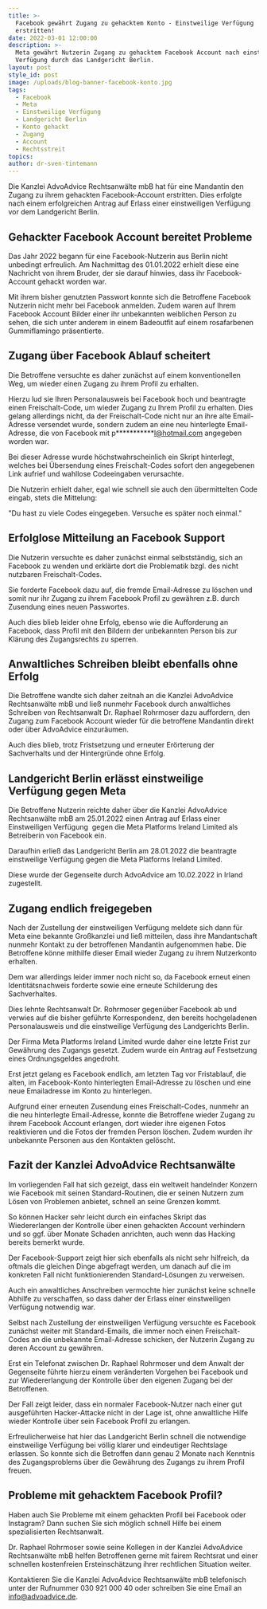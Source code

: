 ```yaml
---
title: >-
  Facebook gewährt Zugang zu gehacktem Konto - Einstweilige Verfügung
  erstritten!
date: 2022-03-01 12:00:00
description: >-
  Meta gewährt Nutzerin Zugang zu gehacktem Facebook Account nach einstweiliger
  Verfügung durch das Landgericht Berlin.
layout: post
style_id: post
image: /uploads/blog-banner-facebook-konto.jpg
tags:
  - Facebook
  - Meta
  - Einstweilige Verfügung
  - Landgericht Berlin
  - Konto gehackt
  - Zugang
  - Account
  - Rechtsstreit
topics:
author: dr-sven-tintemann
---
```

Die Kanzlei AdvoAdvice Rechtsanwälte mbB hat für eine Mandantin den Zugang zu ihrem gehackten Facebook-Account erstritten. Dies erfolgte nach einem erfolgreichen Antrag auf Erlass einer einstweiligen Verfügung vor dem Landgericht Berlin.&nbsp;

## Gehackter Facebook Account bereitet Probleme

Das Jahr 2022 begann für eine Facebook-Nutzerin aus Berlin nicht unbedingt erfreulich. Am Nachmittag des 01.01.2022 erhielt diese eine Nachricht von ihrem Bruder, der sie darauf hinwies, dass ihr Facebook-Account gehackt worden war.&nbsp;

Mit ihrem bisher genutzten Passwort konnte sich die Betroffene Facebook Nutzerin nicht mehr bei Facebook anmelden. Zudem waren auf Ihrem Facebook Account Bilder einer ihr unbekannten weiblichen Person zu sehen, die sich unter anderem in einem Badeoutfit auf einem rosafarbenen Gummiflamingo präsentierte.&nbsp;

## Zugang über Facebook Ablauf scheitert

Die Betroffene versuchte es daher zunächst auf einem konventionellen Weg, um wieder einen Zugang zu ihrem Profil zu erhalten.&nbsp;&nbsp;

Hierzu lud sie Ihren Personalausweis bei Facebook hoch und beantragte einen Freischalt-Code, um wieder Zugang zu Ihrem Profil zu erhalten. Dies gelang allerdings nicht, da der Freischalt-Code nicht nur an ihre alte Email-Adresse versendet wurde, sondern zudem an eine neu hinterlegte Email-Adresse, die von Facebook mit p\*\*\*\*\*\*\*\*\*\*\*l@hotmail.com angegeben worden war.&nbsp;

Bei dieser Adresse wurde höchstwahrscheinlich ein Skript hinterlegt, welches bei Übersendung eines Freischalt-Codes sofort den angegebenen Link aufrief und wahllose Codeeingaben verursachte.&nbsp;

Die Nutzerin erhielt daher, egal wie schnell sie auch den übermittelten Code eingab, stets die Mittelung:&nbsp;

"Du hast zu viele Codes eingegeben. Versuche es später noch einmal."

## Erfolglose Mitteilung an Facebook Support

Die Nutzerin versuchte es daher zunächst einmal selbstständig, sich an Facebook zu wenden und erklärte dort die Problematik bzgl. des nicht nutzbaren Freischalt-Codes.&nbsp;

Sie forderte Facebook dazu auf, die fremde Email-Adresse zu löschen und somit nur ihr Zugang zu ihrem Facebook Profil zu gewähren z.B. durch Zusendung eines neuen Passwortes.&nbsp;

Auch dies blieb leider ohne Erfolg, ebenso wie die Aufforderung an Facebook, dass Profil mit den Bildern der unbekannten Person bis zur Klärung des Zugangsrechts zu sperren.&nbsp;

## Anwaltliches Schreiben bleibt ebenfalls ohne Erfolg

Die Betroffene wandte sich daher zeitnah an die Kanzlei AdvoAdvice Rechtsanwälte mbB und lie&szlig; nunmehr Facebook durch anwaltliches Schreiben von Rechtsanwalt Dr. Raphael Rohrmoser dazu auffordern, den Zugang zum Facebook Account wieder für die betroffene Mandantin direkt oder über AdvoAdvice einzuräumen.&nbsp;

Auch dies blieb, trotz Fristsetzung und erneuter Erörterung der Sachverhalts und der Hintergründe ohne Erfolg.&nbsp;

## Landgericht Berlin erlässt einstweilige Verfügung gegen Meta

Die Betroffene Nutzerin reichte daher über die Kanzlei AdvoAdvice Rechtsanwälte mbB am 25.01.2022 einen Antrag auf Erlass einer Einstweiligen Verfügung&nbsp; gegen die Meta Platforms Ireland Limited als Betreiberin von Facebook ein.&nbsp;

Daraufhin erlie&szlig; das Landgericht Berlin am 28.01.2022 die beantragte einstweilige Verfügung gegen die Meta Platforms Ireland Limited.&nbsp;

Diese wurde der Gegenseite durch AdvoAdvice am 10.02.2022 in Irland zugestellt.&nbsp;

## Zugang endlich freigegeben

Nach der Zustellung der einstweiligen Verfügung meldete sich dann für Meta eine bekannte Gro&szlig;kanzlei und lie&szlig; mitteilen, dass ihre Mandantschaft nunmehr Kontakt zu der betroffenen Mandantin aufgenommen habe. Die Betroffene könne mithilfe dieser Email wieder Zugang zu ihrem Nutzerkonto erhalten.&nbsp;

Dem war allerdings leider immer noch nicht so, da Facebook erneut einen Identitätsnachweis forderte sowie eine erneute Schilderung des Sachverhaltes.&nbsp;

Dies lehnte Rechtsanwalt Dr. Rohrmoser gegenüber Facebook ab und verwies auf die bisher geführte Korrespondenz, den bereits hochgeladenen Personalausweis und die einstweilige Verfügung des Landgerichts Berlin.&nbsp;

Der Firma Meta Platforms Ireland Limited wurde daher eine letzte Frist zur Gewährung des Zugangs gesetzt. Zudem wurde ein Antrag auf Festsetzung eines Ordnungsgeldes angedroht.&nbsp;

Erst jetzt gelang es Facebook endlich, am letzten Tag vor Fristablauf, die alten, im Facebook-Konto hinterlegten Email-Adresse zu löschen und eine neue Emailadresse im Konto zu hinterlegen.&nbsp;

Aufgrund einer erneuten Zusendung eines Freischalt-Codes, nunmehr an die neu hinterlegte Email-Adresse, konnte die Betroffene wieder Zugang zu ihrem Facebook Account erlangen, dort wieder ihre eigenen Fotos reaktivieren und die Fotos der fremden Person löschen. Zudem wurden ihr unbekannte Personen aus den Kontakten gelöscht.&nbsp;

## Fazit der Kanzlei AdvoAdvice Rechtsanwälte&nbsp;

Im vorliegenden Fall hat sich gezeigt, dass ein weltweit handelnder Konzern wie Facebook mit seinen Standard-Routinen, die er seinen Nutzern zum Lösen von Problemen anbietet, schnell an seine Grenzen kommt.&nbsp;

So können Hacker sehr leicht durch ein einfaches Skript das Wiedererlangen der Kontrolle über einen gehackten Account verhindern und so ggf. über Monate Schaden anrichten, auch wenn das Hacking bereits bemerkt wurde.&nbsp;

Der Facebook-Support zeigt hier sich ebenfalls als nicht sehr hilfreich, da oftmals die gleichen Dinge abgefragt werden, um danach auf die im konkreten Fall nicht funktionierenden Standard-Lösungen zu verweisen.&nbsp;

Auch ein anwaltliches Anschreiben vermochte hier zunächst keine schnelle Abhilfe zu verschaffen, so dass daher der Erlass einer einstweiligen Verfügung notwendig war.

Selbst nach Zustellung der einstweiligen Verfügung versuchte es Facebook zunächst weiter mit Standard-Emails, die immer noch einen Freischalt-Codes an die unbekannte Email-Adresse schicken, der Nutzerin Zugang zu deren Account zu gewähren.&nbsp;

Erst ein Telefonat zwischen Dr. Raphael Rohrmoser und dem Anwalt der Gegenseite führte hierzu einem veränderten Vorgehen bei Facebook und zur Wiedererlangung der Kontrolle über den eigenen Zugang bei der Betroffenen.&nbsp;

Der Fall zeigt leider, dass ein normaler Facebook-Nutzer nach einer gut ausgeführten Hacker-Attacke nicht in der Lage ist, ohne anwaltliche Hilfe wieder Kontrolle über sein Facebook Profil zu erlangen.&nbsp;

Erfreulicherweise hat hier das Landgericht Berlin schnell die notwendige einstweilige Verfügung bei völlig klarer und eindeutiger Rechtslage erlassen. So konnte sich die Betroffen dann genau 2 Monate nach Kenntnis des Zugangsproblems über die Gewährung des Zugangs zu ihrem Profil freuen.&nbsp;

## Probleme mit gehacktem Facebook Profil?

Haben auch Sie Probleme mit einem gehackten Profil bei Facebook oder Instagram? Dann suchen Sie sich möglich schnell Hilfe bei einem spezialisierten Rechtsanwalt.&nbsp;

Dr. Raphael Rohrmoser sowie seine Kollegen in der Kanzlei AdvoAdvice Rechtsanwälte mbB helfen Betroffenen gerne mit fairem Rechtsrat und einer schnellen kostenfreien Ersteinschätzung ihrer rechtlichen Situation weiter.&nbsp;

Kontaktieren Sie die Kanzlei AdvoAdvice Rechtsanwälte mbB telefonisch unter der Rufnummer 030 921 000 40 oder schreiben Sie eine Email an info@advoadvice.de.

&nbsp;

&nbsp;
